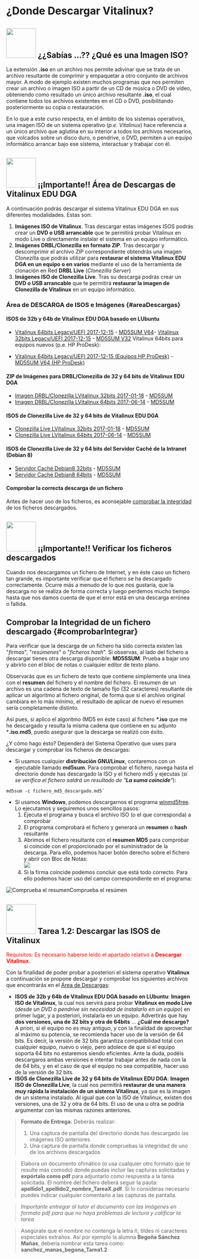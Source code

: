 # ¿Donde Descargar Vitalinux?

## <img src="img/Logoaviso.png" width="80"> ¿¿Sabías ...?? ¿Qué es una Imagen ISO? 

La extensión **.iso** en un archivo nos permite adivinar que se trata de un archivo resultante de comprimir y empaquetar a otro conjunto de archivos mayor. A modo de ejemplo existen muchos programas que nos permiten crear un archivo o imagen ISO a partir de un CD de música o DVD de vídeo, obteniendo como resultado un único archivo resultante **.iso**, el cual contiene todos los archivos existentes en el CD o DVD, posibilitando posteriormente su copia o restauración.

En lo que a este curso respecta, en el ámbito de los sistemas operativos, una imagen ISO de un sistema operativo (*p.e. Vitalinux*) hace referencia a un único archivo que aglutina en su interior a todos los archivos necesarios, que volcados sobre un disco duro, o pendrive, o DVD, permiten a un equipo informático arrancar bajo ese sistema, interactuar y trabajar con él.

## <img src="img/Logolupa.png" width="80">  ¡¡Importante!! Área de Descargas de Vitalinux EDU DGA 

A continuación podrás descargar el sistema Vitalinux EDU DGA en sus diferentes modalidades.  Estas son:

1. **Imágenes ISO de Vitalinux**.  Tras descargar estas imágenes ISOS podrás crear un **DVD o USB arrancable** que te permitirá probar Vitalinux en modo Live o directamente instalar el sistema en un equipo informático.
2. **Imágenes DRBL/Clonezilla en formato ZIP**.  Tras descargar y descomprimir el archivo ZIP correspondiente obtendrás una imagen Clonezilla que podrás utilizar para **restaurar el sistema Vitalinux EDU DGA en un equipo o en varios** mediante el uso de la herramienta de clonación en Red **DRBL Live** (*Clonezilla Server*)
3. **Imágenes ISO de Clonezilla Live**.  Tras su descarga podrás crear un **DVD o USB arrancable** que te permitirá **restaurar la imagen de Clonezilla de Vitalinux** en un equipo informático.

### Área de DESCARGA de ISOS e Imágenes {#areaDescargas}

#### ISOS de 32b y 64b de Vitalinux EDU DGA basado en LUbuntu
-  [Vitalinux 64bits Legacy/UEFI 2017-12-15](http://wiki.vitalinux.educa.aragon.es/isos/Vitalinux-64b-2017-12-15.des.iso) - [MD5SUM V64](http://wiki.vitalinux.educa.aragon.es/isos/Vitalinux-64b-2017-12-15.des.iso.md5)-  [Vitalinux 32bits Legacy/UEFI 2017-12-15](http://wiki.vitalinux.educa.aragon.es/isos/Vitalinux-32b-2017-12-15.des.iso) - [MD5SUM V32](http://wiki.vitalinux.educa.aragon.es/isos/Vitalinux-32b-2017-12-15.des.iso.md5)
Vitalinux 64bits para equipos nuevos (p.e. HP ProDesk):

-  [Vitalinux 64bits Legacy/UEFI 2017-12-15 (Equipos HP ProDesk)](http://wiki.vitalinux.educa.aragon.es/isos/Vitalinux-64b-2017-12-15-kernel-4.14.des.iso) - [MD5SUM V64 (HP ProDesk)](http://wiki.vitalinux.educa.aragon.es/isos/Vitalinux-64b-2017-12-15-kernel-4.14.des.iso.md5)
#### ZIP de Imágenes para DRBL/Clonezilla de 32 y 64 bits de Vitalinux EDU DGA
-  [Imagen DRBL/Clonezilla LVitalinux 32bits 2017-01-18](http://wiki.vitalinux.educa.aragon.es/isos/drbl-clonezilla-imagen-2017-01-18-LVitalinux-32b.zip) - [MD5SUM](http://wiki.vitalinux.educa.aragon.es/isos/drbl-clonezilla-imagen-2017-01-18-LVitalinux-32b.zip.md5)
-  [Imagen DRBL/Clonezilla LVitalinux 64bits 2017-06-14](http://wiki.vitalinux.educa.aragon.es/isos/drbl-clonezilla-imagen-2017-06-14-LVitalinux-64b.zip) - [MD5SUM](http://wiki.vitalinux.educa.aragon.es/isos/drbl-clonezilla-imagen-2017-06-14-LVitalinux-64b.zip.md5)
#### ISOS de Clonezilla Live de 32 y 64 bits de Vitalinux EDU DGA
-  [Clonezilla Live LVitalinux 32bits 2017-01-18](http://wiki.vitalinux.educa.aragon.es/isos/clonezilla-live-2017-01-18-LVitalinux-32b.iso) - [MD5SUM](http://wiki.vitalinux.educa.aragon.es/isos/clonezilla-live-2017-01-18-LVitalinux-32b.iso.md5)
-  [Clonezilla Live LVitalinux 64bits 2017-06-14](http://wiki.vitalinux.educa.aragon.es/isos/clonezilla-live-2017-06-14-LVitalinux-64b.iso) - [MD5SUM](http://wiki.vitalinux.educa.aragon.es/isos/clonezilla-live-2017-06-14-LVitalinux-64b.iso.md5)
#### ISOS de Clonezilla Live de 32 y 64 bits del Servidor Caché de la Intranet (Debian 8)
-  [Servidor Caché Debian8 32bits](http://wiki.vitalinux.educa.aragon.es/isos/clonezilla-live-2015-11-debian8mini32.iso) - [MD5SUM](http://wiki.vitalinux.educa.aragon.es/isos/clonezilla-live-2015-11-debian8mini32.iso.md5)
-  [Servidor Caché Debian8 64bits](http://wiki.vitalinux.educa.aragon.es/isos/clonezilla-live-2017-01-debian8cache64-160gb.iso) - [MD5SUM](http://wiki.vitalinux.educa.aragon.es/isos/cclonezilla-live-2017-01-debian8cache64-160gb.iso.md5)
#### Comprobar la correcta descarga de un fichero

Antes de hacer uso de los ficheros, es aconsejable [comprobar la integridad](#comprobarIntegrar) de los ficheros descargados.

## <img src="img/Logolupa.png" width="80"> ¡¡Importante!! Verificar los ficheros descargados 

Cuando nos descargamos un fichero de Internet, y en éste caso un fichero tan grande, es importante verificar que el fichero se ha descargado correctamente. Ocurre más a menudo de lo que nos gustaría, que la descarga no se realiza de forma correcta y luego perdemos mucho tiempo hasta que nos damos cuenta de que el error está en una descarga errónea o fallida.

## Comprobar la Integridad de un fichero descargado {#comprobarIntegrar}

Para verificar que la descarga de un fichero ha sido correcta existen las "*firmas*", "*resúmenes*" o "*ficheros hash*". Si observas, al lado del fichero a descargar tienes otra descarga disponible: **MD5SSUM**. Prueba a bajar uno y abrirlo con el bloc de notas o cualquier editor de texto plano.

Observarás que es un fichero de texto que contiene simplemente una línea con el **resumen** del fichero y el nombre del fichero. El resumen de un archivo es una cadena de texto de tamaño fijo (32 caracteres) resultante de aplicar un algoritmo al fichero original, de forma que si el archivo original cambiara en lo más mínimo, el resultado de aplicar de nuevo el resumen sería completamente distinto.

Así pues, si aplico el algoritmo (MD5 en éste caso) al fichero **\*.iso** que me he descargado y resulta la misma cadena que contiene en su adjunto ***.iso.md5**, puedo asegurar que la descarga se realizó con éxito.

¿Y cómo hago ésto? Dependerá del Sistema Operativo que uses para descargar y comprobar los ficheros de descargas:

-  Si usamos cualquier **distribución GNU/Linux**, contaremos con un ejecutable llamado **md5sum**. Para comprobar el fichero, navega hasta el directorio donde has descargado la ISO y el fichero md5 y ejecutas (*si se verifica el fichero saldrá un resultado de "**La suma coincide**"*):

```
md5sum -c fichero_md5_descargado.md5`
```

-  Si usamos **Windows**, podemos descargarnos el programa [winmd5free](http://wiki.vitalinux.educa.aragon.es/isos/WinMD5.exe). Lo ejecutamos y seguiremos unos sencillos pasos:
    1.  Ejecuta el programa y busca el archivo ISO (o el que corresponda) a comprobar 
    1.  El programa comprobará el fichero y generará un **resumen** o **hash** resultante 
    1.  Abrimos el fichero resultante con el **resumen MD5** para comprobar si coincide con el proporcionado por el suministrador de la descarga. Para ello, podemos hacer botón derecho sobre el fichero y abrir con Bloc de Notas:<br>
    ![](img/Md5_1.png)
    1.  Si la firma coincide podemos concluir que está todo correcto. Para ello podemos hacer uso del campo correspondiente en el programa:
    
![Comprueba el resumen](img/Md5_1.png)Comprueba el resúmen

## <img src="img/Logobombilla.png" width="80"> Tarea 1.2: Descargar las ISOS de Vitalinux

<span style="color:red">Requisitos: Es necesario haberse leído el apartado relativo a **Descargar Vitalinux**.</span>

Con la finalidad de poder probar a posteriori el sistema operativo **Vitalinux** a continuación se propone descargar y comprobar los siguientes archivos que encontrarás en el [Área de Descargas](#areaDescargas):

* **ISOS de 32b y 64b de Vitalinux EDU DGA basado en LUbuntu**: **Imagen ISO de Vitalinux**, la cual nos servirá para probar **Vitalinux en modo Live** (<i>desde un DVD o pendrive sin necesidad de instalarlo en un equipo</i>) en primer lugar, y a posteriori, instalarla en un equipo.  Advertirás que hay **dos versiones, una de 32 bits y otra de 64bits** ... **¿Cuál me descargo?** A priori, si el equipo no es muy antiguo, y con la finalidad de aprovechar al máximo su potencia, se recomienda hacer uso de la versión de 64 bits.  Es decir, la versión de 32 bits garantiza compatibilidad total con cualquier equipo, nuevo o viejo, pero adolece de que si el equipo soporta 64 bits no estaremos siendo eficientes.  Ante la duda, podéis descargaros ambas versiones e intentar trabajar antes de nada con la de 64 bits, y en el caso de que el equipo no sea compatible, hacer uso de la versión de 32 bits.
* **ISOS de Clonezilla Live de 32 y 64 bits de Vitalinux EDU DGA**: **Imagen ISO de Clonezilla Live**, la cual nos permitirá **restaurar de una manera muy rápida la instalación de un sistema Vitalinux**, ya que es la imagen de  un sistema instalado.  Al igual que con la ISO de Vitalinux, existen dos versiones, una de 32 y otra de 64 bits. El uso de una u otra se podría argumentar con las mismas razones anteriores. 

> **Formato de Entrega.** Deberás realizar:
> 1.  Una captura de pantalla del directorio donde has descargado las imágenes ISO anteriores 
> 1.  Una captura de pantalla donde compruebas la integridad de uno de los archivos descargados

> Elabora un documento ofimático (o usa cualquier otro formato que te resulte más comodo) donde puedas incluir las capturas solicitadas y **expórtalo como pdf** para adjuntarlo como respuesta a la tarea solicitada. El nombre del fichero deberá seguir la pauta: **apellido1\_apellido2\_nombre\_TareaX.pdf**. Si lo consideras necesario puedes indicar cualquier comentario a las capturas de pantalla.

> *Importante entregar al tutor el documento con las imágenes en formato pdf para que no haya problemas de lectura y calificar la tarea*

> Asegúrate que el nombre no contenga la letra ñ, tildes ni caracteres especiales extraños. Así por ejemplo la alumna **Begoña Sánchez Mañas**, debería nombrar esta tarea como: **sanchez_manas_begona_Tarea1.2**